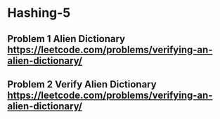 # Hashing-5

## Problem 1 Alien Dictionary https://leetcode.com/problems/verifying-an-alien-dictionary/

## Problem 2 Verify Alien Dictionary https://leetcode.com/problems/verifying-an-alien-dictionary/
